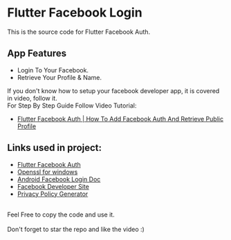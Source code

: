 # Flutter Facebook Login

This is the source code for Flutter Facebook Auth.<br>

## App Features
- Login To Your Facebook.<br>
- Retrieve Your Profile & Name.<br>

If you don't know how to setup your facebook developer app, it is covered in video, follow it.<br>
For Step By Step Guide Follow Video Tutorial:

- [Flutter Facebook Auth | How To Add Facebook Auth And Retrieve Public Profile](https://bit.ly/3t56P8f)

## Links used in project:

- [Flutter Facebook Auth](https://bit.ly/3MId2Pb)
- [Openssl for windows](https://bit.ly/33N1gOQ)
- [Android Facebook Login Doc](https://bit.ly/3w1k8Zs)
- [Facebook Developer Site](https://bit.ly/3CCnYt6)
- [Privacy Policy Generator](https://bit.ly/3w1KYR8)
<br><br>

Feel Free to copy the code and use it.<br><br>
Don't forget to star the repo and like the video :)
